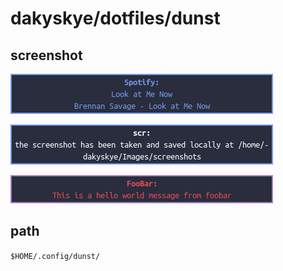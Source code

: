 # dakyskye/dotfiles/dunst

## screenshot

![screenshot_low_urgency](./screenshot_low_urgency.png)

![screenshot_normal_urgency](./screenshot_normal_urgency.png)

![screenshot_critical_urgency](./screenshot_critical_urgency.png)

## path

`$HOME/.config/dunst/`
